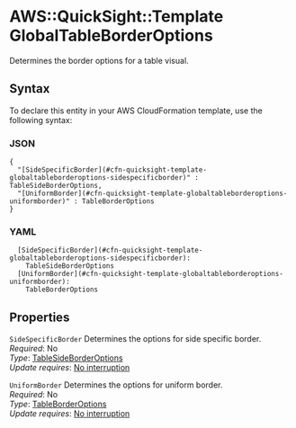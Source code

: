 # AWS::QuickSight::Template GlobalTableBorderOptions<a name="aws-properties-quicksight-template-globaltableborderoptions"></a>

Determines the border options for a table visual\.

## Syntax<a name="aws-properties-quicksight-template-globaltableborderoptions-syntax"></a>

To declare this entity in your AWS CloudFormation template, use the following syntax:

### JSON<a name="aws-properties-quicksight-template-globaltableborderoptions-syntax.json"></a>

```
{
  "[SideSpecificBorder](#cfn-quicksight-template-globaltableborderoptions-sidespecificborder)" : TableSideBorderOptions,
  "[UniformBorder](#cfn-quicksight-template-globaltableborderoptions-uniformborder)" : TableBorderOptions
}
```

### YAML<a name="aws-properties-quicksight-template-globaltableborderoptions-syntax.yaml"></a>

```
  [SideSpecificBorder](#cfn-quicksight-template-globaltableborderoptions-sidespecificborder):
    TableSideBorderOptions
  [UniformBorder](#cfn-quicksight-template-globaltableborderoptions-uniformborder):
    TableBorderOptions
```

## Properties<a name="aws-properties-quicksight-template-globaltableborderoptions-properties"></a>

`SideSpecificBorder` <a name="cfn-quicksight-template-globaltableborderoptions-sidespecificborder"></a>
Determines the options for side specific border\.  
_Required_: No  
_Type_: [TableSideBorderOptions](aws-properties-quicksight-template-tablesideborderoptions.md)  
_Update requires_: [No interruption](https://docs.aws.amazon.com/AWSCloudFormation/latest/UserGuide/using-cfn-updating-stacks-update-behaviors.html#update-no-interrupt)

`UniformBorder` <a name="cfn-quicksight-template-globaltableborderoptions-uniformborder"></a>
Determines the options for uniform border\.  
_Required_: No  
_Type_: [TableBorderOptions](aws-properties-quicksight-template-tableborderoptions.md)  
_Update requires_: [No interruption](https://docs.aws.amazon.com/AWSCloudFormation/latest/UserGuide/using-cfn-updating-stacks-update-behaviors.html#update-no-interrupt)

